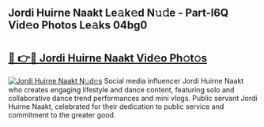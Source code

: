 ## Jordi Huirne Naakt Le𝚊k𝚎d N𝚞𝚍e - Part-l6Q Vid𝚎o Photos Le𝚊ks 04bg0

# <h2><a href="http://fb8hbk4.evod.top/?m=Jordi+Huirne+Naakt">🔗 👉🔴 Jordi Huirne Naakt Vid𝚎o Ph𝚘t𝚘s</a></h2>

[![Jordi Huirne Naakt N𝚞d𝚎s](https://i.imgur.com/8V9OHl7.gif)](http://fb8hbk4.evod.top/?m=Jordi+Huirne+Naakt)
Social media influencer Jordi Huirne Naakt who creates engaging lifestyle and dance content, featuring solo and collaborative dance trend performances and mini vlogs. Public servant Jordi Huirne Naakt, celebrated for their dedication to public service and commitment to the greater good. 
